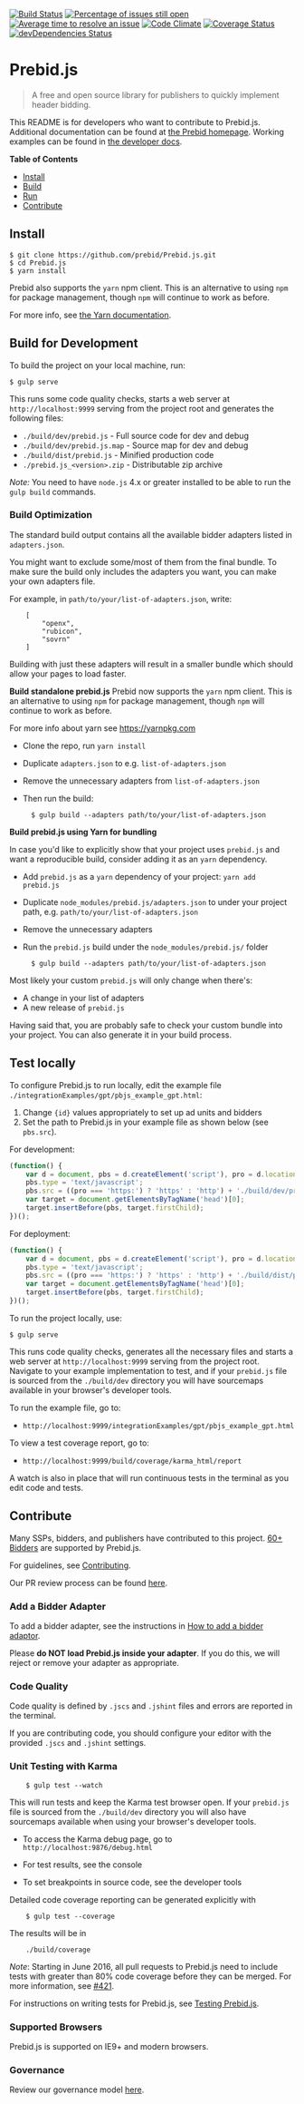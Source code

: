 [![Build Status](https://travis-ci.org/prebid/Prebid.js.svg?branch=master)](https://travis-ci.org/prebid/Prebid.js)
[![Percentage of issues still open](http://isitmaintained.com/badge/open/prebid/Prebid.js.svg)](http://isitmaintained.com/project/prebid/Prebid.js "Percentage of issues still open")
[![Average time to resolve an issue](http://isitmaintained.com/badge/resolution/prebid/Prebid.js.svg)](http://isitmaintained.com/project/prebid/Prebid.js "Average time to resolve an issue")
[![Code Climate](https://codeclimate.com/github/prebid/Prebid.js/badges/gpa.svg)](https://codeclimate.com/github/prebid/Prebid.js)
[![Coverage Status](https://coveralls.io/repos/github/prebid/Prebid.js/badge.svg)](https://coveralls.io/github/prebid/Prebid.js)
[![devDependencies Status](https://david-dm.org/prebid/Prebid.js/dev-status.svg)](https://david-dm.org/prebid/Prebid.js?type=dev)

# Prebid.js

> A free and open source library for publishers to quickly implement header bidding.

This README is for developers who want to contribute to Prebid.js.
Additional documentation can be found at [the Prebid homepage](http://prebid.org).
Working examples can be found in [the developer docs](http://prebid.org/dev-docs/getting-started.html).

**Table of Contents**

- [Install](#Install)
- [Build](#Build)
- [Run](#Run)
- [Contribute](#Contribute)

<a name="Install"></a>

## Install

    $ git clone https://github.com/prebid/Prebid.js.git
    $ cd Prebid.js
    $ yarn install

Prebid also supports the `yarn` npm client. This is an alternative to using `npm` for package management, though `npm` will continue to work as before.

For more info, see [the Yarn documentation](https://yarnpkg.com).

<a name="Build"></a>

## Build for Development

To build the project on your local machine, run:

    $ gulp serve

This runs some code quality checks, starts a web server at `http://localhost:9999` serving from the project root and generates the following files:

+ `./build/dev/prebid.js` - Full source code for dev and debug
+ `./build/dev/prebid.js.map` - Source map for dev and debug
+ `./build/dist/prebid.js` - Minified production code
+ `./prebid.js_<version>.zip` - Distributable zip archive

*Note:* You need to have `node.js` 4.x or greater installed to be able to run the `gulp build` commands.

### Build Optimization

The standard build output contains all the available bidder adapters listed in `adapters.json`.

You might want to exclude some/most of them from the final bundle.  To make sure the build only includes the adapters you want, you can make your own adapters file.

For example, in `path/to/your/list-of-adapters.json`, write:

        [
            "openx",
            "rubicon",
            "sovrn"
        ]

Building with just these adapters will result in a smaller bundle which should allow your pages to load faster.

**Build standalone prebid.js**
Prebid now supports the `yarn` npm client. This is an alternative to using `npm` for package management, though `npm` will continue to work as before.

For more info about yarn see https://yarnpkg.com

- Clone the repo, run `yarn install`
- Duplicate `adapters.json` to e.g. `list-of-adapters.json`
- Remove the unnecessary adapters from `list-of-adapters.json`
- Then run the build:

        $ gulp build --adapters path/to/your/list-of-adapters.json

**Build prebid.js using Yarn for bundling**

In case you'd like to explicitly show that your project uses `prebid.js` and want a reproducible build, consider adding it as an `yarn` dependency.

- Add `prebid.js` as a `yarn` dependency of your project: `yarn add prebid.js`
- Duplicate `node_modules/prebid.js/adapters.json` to under your project path, e.g. `path/to/your/list-of-adapters.json`
- Remove the unnecessary adapters
- Run the `prebid.js` build under the `node_modules/prebid.js/` folder

        $ gulp build --adapters path/to/your/list-of-adapters.json

Most likely your custom `prebid.js` will only change when there's:

- A change in your list of adapters
- A new release of `prebid.js`

Having said that, you are probably safe to check your custom bundle into your project.  You can also generate it in your build process.

<a name="Run"></a>

## Test locally

To configure Prebid.js to run locally, edit the example file `./integrationExamples/gpt/pbjs_example_gpt.html`:

1. Change `{id}` values appropriately to set up ad units and bidders
2. Set the path to Prebid.js in your example file as shown below (see `pbs.src`).

For development:

```javascript
(function() {
    var d = document, pbs = d.createElement('script'), pro = d.location.protocol;
    pbs.type = 'text/javascript';
    pbs.src = ((pro === 'https:') ? 'https' : 'http') + './build/dev/prebid.js';
    var target = document.getElementsByTagName('head')[0];
    target.insertBefore(pbs, target.firstChild);
})();
```

For deployment:

```javascript
(function() {
    var d = document, pbs = d.createElement('script'), pro = d.location.protocol;
    pbs.type = 'text/javascript';
    pbs.src = ((pro === 'https:') ? 'https' : 'http') + './build/dist/prebid.js';
    var target = document.getElementsByTagName('head')[0];
    target.insertBefore(pbs, target.firstChild);
})();
```

To run the project locally, use:

    $ gulp serve

This runs code quality checks, generates all the necessary files and starts a web server at `http://localhost:9999` serving from the project root. Navigate to your example implementation to test, and if your `prebid.js` file is sourced from the `./build/dev` directory you will have sourcemaps available in your browser's developer tools.

To run the example file, go to:

+ `http://localhost:9999/integrationExamples/gpt/pbjs_example_gpt.html`

To view a test coverage report, go to:

+ `http://localhost:9999/build/coverage/karma_html/report`

A watch is also in place that will run continuous tests in the terminal as you edit code and tests.

<a name="Contribute"></a>

## Contribute

Many SSPs, bidders, and publishers have contributed to this project. [60+ Bidders](https://github.com/prebid/Prebid.js/tree/master/src/adapters) are supported by Prebid.js.

For guidelines, see [Contributing](./CONTRIBUTING.md).

Our PR review process can be found [here](https://github.com/prebid/Prebid.js/tree/master/pr_review.md).

### Add a Bidder Adapter

To add a bidder adapter, see the instructions in [How to add a bidder adaptor](http://prebid.org/dev-docs/bidder-adaptor.html).

Please **do NOT load Prebid.js inside your adapter**. If you do this, we will reject or remove your adapter as appropriate.

### Code Quality

Code quality is defined by `.jscs` and `.jshint` files and errors are reported in the terminal.

If you are contributing code, you should configure your editor with the provided `.jscs` and `.jshint` settings.

### Unit Testing with Karma

        $ gulp test --watch

This will run tests and keep the Karma test browser open. If your `prebid.js` file is sourced from the `./build/dev` directory you will also have sourcemaps available when using your browser's developer tools.

+ To access the Karma debug page, go to `http://localhost:9876/debug.html`

+ For test results, see the console

+ To set breakpoints in source code, see the developer tools

Detailed code coverage reporting can be generated explicitly with

        $ gulp test --coverage

The results will be in

        ./build/coverage

*Note*: Starting in June 2016, all pull requests to Prebid.js need to include tests with greater than 80% code coverage before they can be merged.  For more information, see [#421](https://github.com/prebid/Prebid.js/issues/421).

For instructions on writing tests for Prebid.js, see [Testing Prebid.js](http://prebid.org/dev-docs/testing-prebid.html).

### Supported Browsers

Prebid.js is supported on IE9+ and modern browsers.

### Governance
Review our governance model [here](https://github.com/prebid/Prebid.js/tree/master/governance.md).
